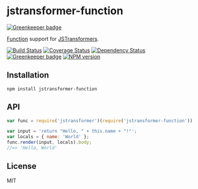 # jstransformer-function

[![Greenkeeper badge](https://badges.greenkeeper.io/jstransformers/jstransformer-function.svg)](https://greenkeeper.io/)

[Function](https://developer.mozilla.org/en-US/docs/Web/JavaScript/Reference/Global_Objects/Function) support for [JSTransformers](http://github.com/jstransformers).

[![Build Status](https://img.shields.io/travis/jstransformers/jstransformer-function/master.svg)](https://travis-ci.org/jstransformers/jstransformer-function)
[![Coverage Status](https://img.shields.io/codecov/c/github/jstransformers/jstransformer-function/master.svg)](https://codecov.io/gh/jstransformers/jstransformer-function)
[![Dependency Status](https://img.shields.io/david/jstransformers/jstransformer-function/master.svg)](http://david-dm.org/jstransformers/jstransformer-function)
[![Greenkeeper badge](https://badges.greenkeeper.io/jstransformers/jstransformer-function.svg)](https://greenkeeper.io/)
[![NPM version](https://img.shields.io/npm/v/jstransformer-function.svg)](https://www.npmjs.org/package/jstransformer-function)

## Installation

    npm install jstransformer-function

## API

```js
var func = require('jstransformer')(require('jstransformer-function'))

var input = 'return "Hello, " + this.name + "!"';
var locals = { name: 'World' };
func.render(input, locals).body;
//=> 'Hello, World'
```

## License

MIT
